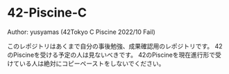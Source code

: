 # 42-Piscine-C

Author: yusyamas (42Tokyo C Piscine 2022/10 Fail)

このレポジトリはあくまで自分の事後勉強、成果確認用のレポジトリです。
42のPiscineを受ける予定の人は見ないべきです。
42のPiscineを現在進行形で受けている人は絶対にコピーペーストをしないでください。
